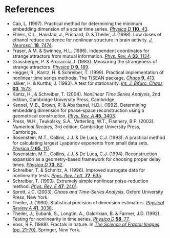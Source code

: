 References
==========

- Cao, L. (1997). Practical method for determining the minimum embedding dimension of a scalar time series. [_Physica D_ __110__, 43](https://dx.doi.org/10.1016/S0167-2789(97)00118-8).
- Ehlers, C.L., Havstad, J., Prichard, D. & Theiler, J. (1998). Low doses of ethanol reduce evidence for nonlinear structure in brain activity. [_J. Neurosci._  __18__, 7474](http://www.jneurosci.org/content/18/18/7474).
- Fraser, A.M. & Swinney, H.L. (1986). Independent coordinates for strange attractors from mutual information. [_Phys. Rev. A_ __33__, 1134](https://dx.doi.org/10.1103/PhysRevA.33.1134).
- Grassberger, P. & Procaccia, I. (1983). Measuring the strangeness of strange attractors. [_Physica D_ __9__, 189](https://dx.doi.org/10.1016/0167-2789(83)90298-1).
- Hegger, R., Kantz, H. & Schreiber, T. (1999). Practical implementation of nonlinear time series methods: The TISEAN package. [_Chaos_ __9__, 413](https://doi.org/10.1063%2F1.166424).
- Isliker, H. & Kurths, J. (1993). A test for stationarity. [_Int. J. Bifurc. Chaos_ __03__, 1573](https://doi.org/10.1142%2fs0218127493001227).
- Kantz, H., & Schreiber, T. (2004). _Nonlinear Time Series Analysis_, 2nd edition, Cambridge University Press, Cambridge.
- Kennel, M.B., Brown, R. & Abarbanel, H.D.I. (1992). Determining embedding dimension for phase-space reconstruction using a geometrical construction. [_Phys. Rev. A_ __45__, 3403](https://dx.doi.org/10.1103/PhysRevA.45.3403).
- Press, W.H., Teukolsky, S.A., Vetterling, W.T., Flannery, B.P. (2003). _Numerical Recipes_, 3rd edition, Cambridge University Press, Cambridge.
- Rosenstein, M.T., Collins, J.J. & De Luca, C.J. (1993). A practical method for calculating largest Lyapunov exponents from small data sets. [_Physica D_ __65__, 117](https://doi.org/10.1016%2F0167-2789%2893%2990009-p).
- Rosenstein, M.T., Collins, J.J. & De Luca, C.J. (1994). Reconstruction expansion as a geometry-based framework for choosing proper delay times. [_Physica D_ __73__, 82](https://doi.org/10.1016%2F0167-2789%2894%2990226-7).
- Schreiber, T. & Schmitz, A. (1996). Improved surrogate data for nonlinearity tests. [_Phys. Rev. Lett._ __77__, 635](https://dx.doi.org/10.1103/PhysRevLett.77.635).
- Schreiber, T. (1993). Extremely simple nonlinear noise-reduction method. [_Phys. Rev. E_ __47__, 2401](https://doi.org/10.1103%2Fphysreve.47.2401).
- Sprott, J.C. (2003). _Chaos and Time-Series Analysis_, Oxford University Press, New York.
- Theiler, J. (1990). Statistical precision of dimension estimators. [_Physical Review A_ __41__, 3038](https://doi.org/10.1103%2Fphysreva.41.3038).
- Theiler, J., Eubank, S., Longtin, A., Galdrikian, B. & Farmer, J.D. (1992). Testing for nonlinearity in time series. [_Physica D_ __58__, 77](https://dx.doi.org/10.1016/0167-2789(92)90102-S).
- Voss, R.F. (1988). Fractals in nature. In [_The Science of Fractal Images_ (pp. 21-70)](https://dx.doi.org/10.1007/978-1-4612-3784-6_1), Springer, New York.
